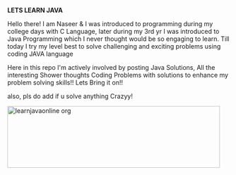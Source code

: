 **LETS LEARN JAVA**

Hello there! I am Naseer &
I was introduced to programming during my college days with C Language, later during my 3rd yr I was introduced to Java Programming  which I never thought would be so engaging to learn.
Till today I try my level best to solve challenging and exciting problems using coding JAVA language

Here in this repo I'm actively involved by posting Java Solutions, All the interesting Shower thoughts Coding Problems with solutions to enhance my problem solving skills!!
Lets Bring it on!!



also, pls do add if u solve anything Crazyy!



<img width="481" height="140" alt="learnjavaonline org" src="https://github.com/user-attachments/assets/6e5ae6a6-4f74-4438-ac2e-a6f35531daff" />

